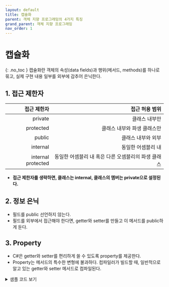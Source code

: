 ```yaml
---
layout: default
title: 캡슐화
parent: 객체 지향 프로그래밍의 4가지 특징
grand_parent: 객체 지향 프로그래밍
nav_order: 1
---
```


# 캡슐화  
{: .no_toc }
캡슐화란 객체의 속성(data fields)과 행위(메서드, methods)를 하나로 묶고, 실제 구현 내용 일부를 외부에 감추어 은닉한다.  

## 1. 접근 제한자  

|**접근 제한자**|**접근 허용 범위**|
|---:|---:|
|private|클래스 내부만|
|protected|클래스 내부와 파생 클래스만|
|public|클래스 내부와 외부|
|internal|동일한 어셈블리 내|
|internal protected|동일한 어셈블리 내 혹은 다른 오셈블리의 파생 클래스|  

- **접근 제한자를 생략하면, 클래스는 internal, 클래스의 멤버는 private으로 설정된다.**  

## 2. 정보 은닉  
  - 필드를 public 선언하지 않는다.  
  - 필드를 외부에서 접근해야 한다면, getter와 setter를 만들고 이 메서드를 public하게 둔다.  

## 3. Property  
  - C#은 getter와 setter를 편리하게 쓸 수 있도록 property를 제공한다.  
  - Property는 메서드의 특수한 변형에 불과하다. 컴파일러가 빌드할 때, 일반적으로 알고 있는 getter와 setter 메서드로 컴파일된다.  

<details>
<summary>샘플 코드 보기</summary>
<div markdown="1">

```c#
class Program
{
    static void Main(string[] args)
    {
        Person p = new Person();
        p.Name = "Tom";
        Console.WriteLine(p.Name);
    }
}

class Person
{
    private string name;
    public string Name
    {
        get
        {
            Console.WriteLine("Getter Called.");
            return name;
        }
        set
        {
            Console.WriteLine("Setter Called.");
            name = value;
        }
    }
}
```  

- 결과  
````
Setter Called.
Getted Called.
Tom
````  

- set 구문에 있는 value는 예약어로, 프로퍼티에 대입되는 값이다.  
- p.Name은 p.name에 직접 접근하는 것이 아니라, 컴파일하며 생성되었을 get_Name이나 set_Name에 접근하는 것이다.

</div>
</details>